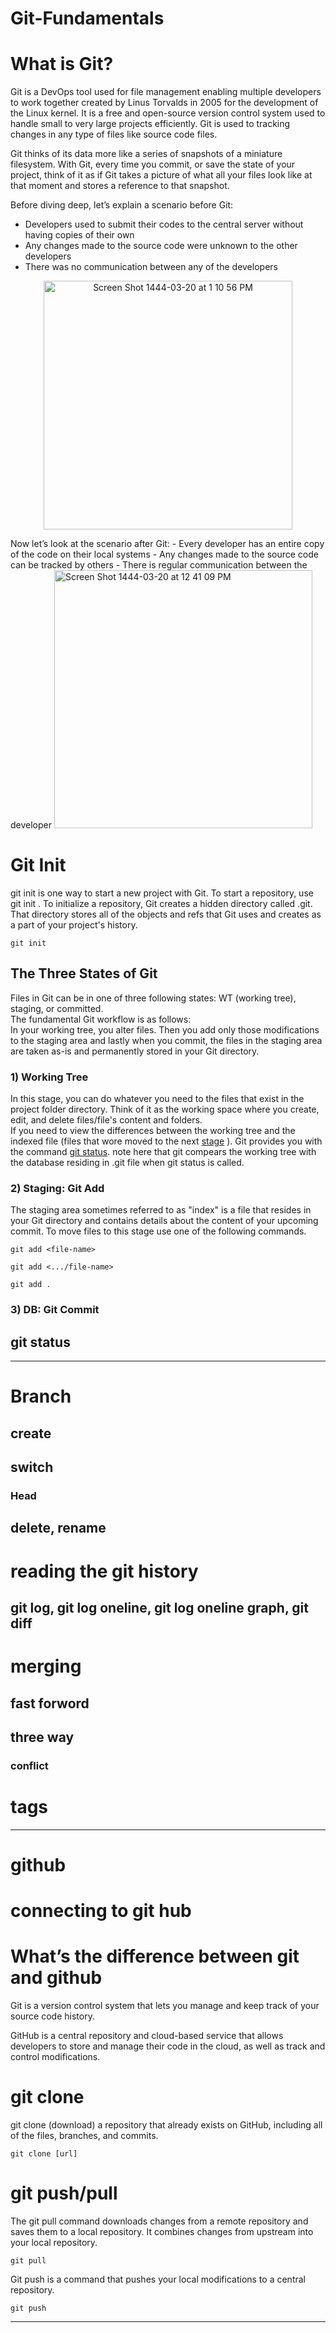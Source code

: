 # Git-Fundamentals

# What is Git?
Git is a DevOps tool used for file management enabling multiple developers to work together created by Linus Torvalds in 2005 for the development of the Linux kernel. It is a free and open-source version control system used to handle small to very large projects efficiently. Git is used to tracking changes in any type of files like source code files.

Git thinks of its data more like a series of snapshots of a miniature filesystem. With Git, every time you commit, or save the state of your project, think of it as if Git takes a picture of what all your files look like at that moment and stores a reference to that snapshot.

Before diving deep, let’s explain a scenario before Git:
- Developers used to submit their codes to the central server without having copies of their own
- Any changes made to the source code were unknown to the other developers
- There was no communication between any of the developers
<p align="center">
<img width="398" alt="Screen Shot 1444-03-20 at 1 10 56 PM" src="https://user-images.githubusercontent.com/96193859/196031114-6891f996-618c-4a10-9447-090a13a64b06.png">
</p>
Now let’s look at the scenario after Git:
- Every developer has an entire copy of the code on their local systems
- Any changes made to the source code can be tracked by others
- There is regular communication between the developer

<img width="413" alt="Screen Shot 1444-03-20 at 12 41 09 PM" src="https://user-images.githubusercontent.com/96193859/196031191-d5a50599-534a-4f6e-827c-d51b996477b5.png">








# Git Init

git init is one way to start a new project with Git. To start a repository, use git init .
To initialize a repository, Git creates a hidden directory called .git. That directory stores all of the objects and refs that Git uses and creates as a part of your project's history. 

```
git init
```



## The Three States of Git
Files in Git can be in one of three following states: WT (working tree), staging, or committed.</br>The fundamental Git workflow is as follows:</br> In your working tree, you alter files. Then you add only those modifications to the staging area and lastly when you commit, the files in the staging area are taken as-is and permanently stored in your Git directory.

### 1) Working Tree

In this stage, you can do whatever you need to the files that exist in the project folder directory. Think of it as the working space where you create, edit, and delete files/file's content and folders.</br>If you need to view the differences between the working tree and the indexed file (files that wore moved to the next [stage](https://github.com/jawaher-alqotym/git-fundamentals/blob/section-A/README.md#2-staging-git-add) ). Git provides you with the command [git status](https://github.com/jawaher-alqotym/git-fundamentals/blob/section-A/README.md#git-status). note here that git compears the working tree with the database residing in .git file when git status is called.

### 2) Staging: Git Add

The staging area sometimes referred to as "index" is a file that resides in your Git directory and contains details about the content of your upcoming commit. To move files to this stage use one of the following commands.

```
git add <file-name>
```
```
git add <.../file-name>
```
```
git add .
```

### 3) DB: Git Commit

## git status

------------------------------------

# Branch

## create

## switch
### Head 

## delete, rename 

# reading the git history
## git log, git log oneline, git log oneline graph, git diff

# merging
## fast forword
## three way
### conflict

# tags

--------------------------------------
# github

# connecting to git hub

# What’s the difference between git and github

Git is a version control system that lets you manage and keep track of your source code history.

GitHub is a central repository and cloud-based service that allows developers to store and manage their code in the cloud, as well as track and control modifications.

# git clone

git clone (download) a repository that already exists on GitHub, including all of the files, branches, and commits.

```
git clone [url]
```

# git push/pull

The git pull command downloads changes from a remote repository and saves them to a local repository. It combines changes from upstream into your local repository.

```
git pull
```
Git push is a command that pushes your local modifications to a central repository.

```
git push
```

-------------------------------------








